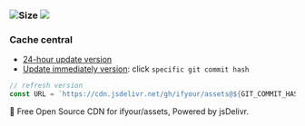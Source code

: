 ### ![Size](https://github-size-badge.herokuapp.com/ifyour/assets.svg) [![](https://data.jsdelivr.com/v1/package/gh/ifyour/assets/badge)](https://www.jsdelivr.com/package/gh/ifyour/assets)

### Cache central

- [24-hour update version](https://cdn.jsdelivr.net/gh/ifyour/assets@latest/)
- [Update immediately version](https://www.jsdelivr.com/package/gh/ifyour/assets): click `specific git commit hash`

```js
// refresh version
const URL = `https://cdn.jsdelivr.net/gh/ifyour/assets@${GIT_COMMIT_HASH}/`
```

🦄 Free Open Source CDN for ifyour/assets, Powered by jsDelivr.
